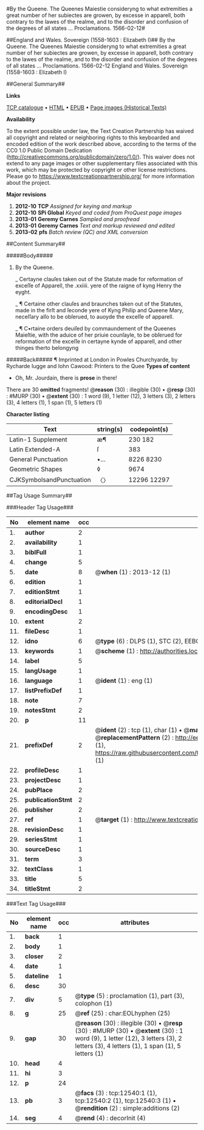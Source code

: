 #By the Queene. The Queenes Maiestie consideryng to what extremities a great number of her subiectes are growen, by excesse in apparell, both contrary to the lawes of the realme, and to the disorder and confusion of the degrees of all states ... Proclamations. 1566-02-12#

##England and Wales. Sovereign (1558-1603 : Elizabeth I)##
By the Queene. The Queenes Maiestie consideryng to what extremities a great number of her subiectes are growen, by excesse in apparell, both contrary to the lawes of the realme, and to the disorder and confusion of the degrees of all states ...
Proclamations. 1566-02-12
England and Wales. Sovereign (1558-1603 : Elizabeth I)

##General Summary##

**Links**

[TCP catalogue](http://www.ota.ox.ac.uk/tcp/)  • 
[HTML](http://tei.it.ox.ac.uk/tcp/Texts-HTML/free/A21/A21688.html)  • 
[EPUB](http://tei.it.ox.ac.uk/tcp/Texts-EPUB/free/A21/A21688.epub) • 
[Page images (Historical Texts)](https://historicaltexts.jisc.ac.uk/eebo-99847503e)

**Availability**

To the extent possible under law, the Text Creation Partnership has waived all copyright and related or neighboring rights to this keyboarded and encoded edition of the work described above, according to the terms of the CC0 1.0 Public Domain Dedication (http://creativecommons.org/publicdomain/zero/1.0/). This waiver does not extend to any page images or other supplementary files associated with this work, which may be protected by copyright or other license restrictions. Please go to https://www.textcreationpartnership.org/ for more information about the project.

**Major revisions**

1. __2012-10__ __TCP__ *Assigned for keying and markup*
1. __2012-10__ __SPi Global__ *Keyed and coded from ProQuest page images*
1. __2013-01__ __Geremy Carnes__ *Sampled and proofread*
1. __2013-01__ __Geremy Carnes__ *Text and markup reviewed and edited*
1. __2013-02__ __pfs__ *Batch review (QC) and XML conversion*

##Content Summary##

#####Body#####

1. By the Queene.

    _ Certayne clauſes taken out of the Statute made for reformation of exceſſe of Apparell, the .xxiiii. yere of the raigne of kyng Henry the eyght.

    _ ¶ Certaine other clauſes and braunches taken out of the Statutes, made in the firſt and ſeconde yere of Kyng Philip and Queene Mary, neceſſary alſo to be obſerued, to auoyde the exceſſe of apparell.

    _ ¶ C•rtaine orders deuiſed by commaundement of the Queenes Maieſtie, with the aduice of her priuie counſayle, to be obſerued for reformation of the exceſſe in certayne kynde of apparell, and other thinges therto belongyng

#####Back#####
¶ Imprinted at London in Powles Churchyarde, by Rycharde Iugge and Iohn Cawood: Printers to the Quee
**Types of content**

  * Oh, Mr. Jourdain, there is **prose** in there!

There are 30 **omitted** fragments! 
 @__reason__ (30) : illegible (30)  •  @__resp__ (30) : #MURP (30)  •  @__extent__ (30) : 1 word (9), 1 letter (12), 3 letters (3), 2 letters (3), 4 letters (1), 1 span (1), 5 letters (1)

**Character listing**


|Text|string(s)|codepoint(s)|
|---|---|---|
|Latin-1 Supplement|æ¶|230 182|
|Latin Extended-A|ſ|383|
|General Punctuation|•…|8226 8230|
|Geometric Shapes|◊|9674|
|CJKSymbolsandPunctuation|〈〉|12296 12297|

##Tag Usage Summary##

###Header Tag Usage###

|No|element name|occ|attributes|
|---|---|---|---|
|1.|__author__|2||
|2.|__availability__|1||
|3.|__biblFull__|1||
|4.|__change__|5||
|5.|__date__|8| @__when__ (1) : 2013-12 (1)|
|6.|__edition__|1||
|7.|__editionStmt__|1||
|8.|__editorialDecl__|1||
|9.|__encodingDesc__|1||
|10.|__extent__|2||
|11.|__fileDesc__|1||
|12.|__idno__|6| @__type__ (6) : DLPS (1), STC (2), EEBO-CITATION (1), PROQUEST (1), VID (1)|
|13.|__keywords__|1| @__scheme__ (1) : http://authorities.loc.gov/ (1)|
|14.|__label__|5||
|15.|__langUsage__|1||
|16.|__language__|1| @__ident__ (1) : eng (1)|
|17.|__listPrefixDef__|1||
|18.|__note__|7||
|19.|__notesStmt__|2||
|20.|__p__|11||
|21.|__prefixDef__|2| @__ident__ (2) : tcp (1), char (1)  •  @__matchPattern__ (2) : ([0-9\-]+):([0-9IVX]+) (1), (.+) (1)  •  @__replacementPattern__ (2) : http://eebo.chadwyck.com/downloadtiff?vid=$1&page=$2 (1), https://raw.githubusercontent.com/textcreationpartnership/Texts/master/tcpchars.xml#$1 (1)|
|22.|__profileDesc__|1||
|23.|__projectDesc__|1||
|24.|__pubPlace__|2||
|25.|__publicationStmt__|2||
|26.|__publisher__|2||
|27.|__ref__|1| @__target__ (1) : http://www.textcreationpartnership.org/docs/. (1)|
|28.|__revisionDesc__|1||
|29.|__seriesStmt__|1||
|30.|__sourceDesc__|1||
|31.|__term__|3||
|32.|__textClass__|1||
|33.|__title__|5||
|34.|__titleStmt__|2||


###Text Tag Usage###

|No|element name|occ|attributes|
|---|---|---|---|
|1.|__back__|1||
|2.|__body__|1||
|3.|__closer__|2||
|4.|__date__|1||
|5.|__dateline__|1||
|6.|__desc__|30||
|7.|__div__|5| @__type__ (5) : proclamation (1), part (3), colophon (1)|
|8.|__g__|25| @__ref__ (25) : char:EOLhyphen (25)|
|9.|__gap__|30| @__reason__ (30) : illegible (30)  •  @__resp__ (30) : #MURP (30)  •  @__extent__ (30) : 1 word (9), 1 letter (12), 3 letters (3), 2 letters (3), 4 letters (1), 1 span (1), 5 letters (1)|
|10.|__head__|4||
|11.|__hi__|3||
|12.|__p__|24||
|13.|__pb__|3| @__facs__ (3) : tcp:12540:1 (1), tcp:12540:2 (1), tcp:12540:3 (1)  •  @__rendition__ (2) : simple:additions (2)|
|14.|__seg__|4| @__rend__ (4) : decorInit (4)|

